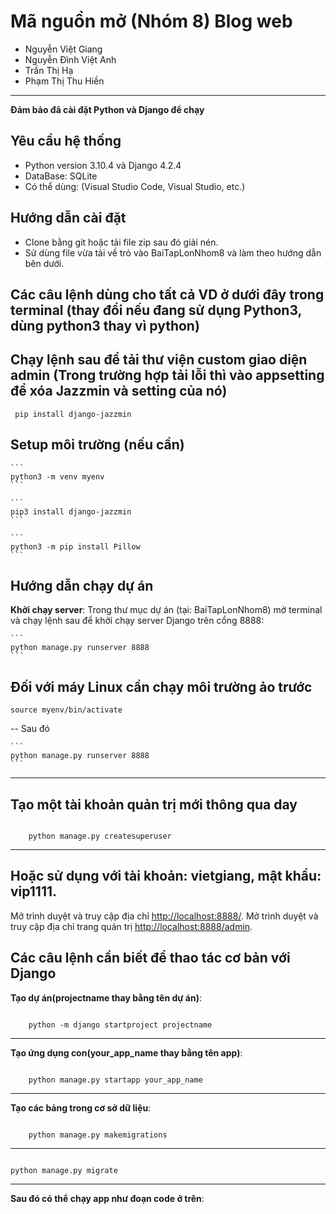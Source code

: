 # Mã nguồn mở (Nhóm 8) Blog web

- Nguyễn Việt Giang
- Nguyễn Đình Việt Anh
- Trần Thị Hạ
- Phạm Thị Thu Hiền

---

**Đảm bảo đã cài đặt Python và Django để chạy**

## Yêu cầu hệ thống

- Python version 3.10.4 và Django 4.2.4
- DataBase: SQLite
- Có thể dùng: (Visual Studio Code, Visual Studio, etc.)

## Hướng dẫn cài đặt

- Clone bằng git hoặc tải file zip sau đó giải nén.
- Sử dùng file vừa tải về trỏ vào BaiTapLonNhom8 và làm theo hướng dẫn bên dưới.

## Các câu lệnh dùng cho tất cả VD ở dưới đây trong terminal (thay đổi nếu đang sử dụng Python3, dùng python3 thay vì python)

## Chạy lệnh sau để tải thư viện custom giao diện admin (Trong trường hợp tải lỗi thì vào appsetting để xóa Jazzmin và setting của nó)

```
 pip install django-jazzmin
```

## Setup môi trường (nếu cần)

    ```
    python3 -m venv myenv
    ```

    ```
    pip3 install django-jazzmin
    ```

    ```
    python3 -m pip install Pillow
    ```

## Hướng dẫn chạy dự án

**Khởi chạy server**: Trong thư mục dự án (tại: BaiTapLonNhom8) mở terminal và chạy lệnh sau để khởi chạy server Django trên cổng 8888:

    ```
    python manage.py runserver 8888
    ```

## Đối với máy Linux cần chạy môi trường ảo trước

```
source myenv/bin/activate
```

-- Sau đó

    ```
    python manage.py runserver 8888
    ```

---

## Tạo một tài khoản quản trị mới thông qua day

```

    python manage.py createsuperuser

```

---

## Hoặc sử dụng với tài khoản: vietgiang, mật khẩu: vip1111.

Mở trình duyệt và truy cập địa chỉ [http://localhost:8888/](http://localhost:8888/).
Mở trình duyệt và truy cập địa chỉ trang quản trị [http://localhost:8888/admin](http://localhost:8888/admin).

## Các câu lệnh cần biết để thao tác cơ bản với Django

**Tạo dự án(projectname thay bằng tên dự án)**:

```

    python -m django startproject projectname

```

---

**Tạo ứng dụng con(your_app_name thay bằng tên app)**:

```

    python manage.py startapp your_app_name

```

---

**Tạo các bảng trong cơ sở dữ liệu**:

```

    python manage.py makemigrations

```

---

```

python manage.py migrate

```

---

**Sau đó có thể chạy app như đoạn code ở trên**:

```

```
